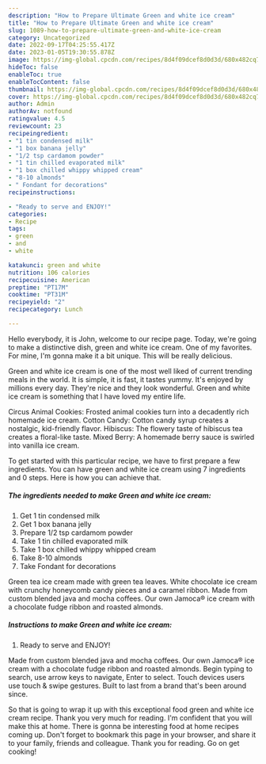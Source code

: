 ```yaml
---
description: "How to Prepare Ultimate Green and white ice cream"
title: "How to Prepare Ultimate Green and white ice cream"
slug: 1089-how-to-prepare-ultimate-green-and-white-ice-cream
category: Uncategorized
date: 2022-09-17T04:25:55.417Z
date: 2023-01-05T19:30:55.878Z
image: https://img-global.cpcdn.com/recipes/8d4f09dcef8d0d3d/680x482cq70/green-and-white-ice-cream-recipe-main-photo.jpg
hideToc: false
enableToc: true
enableTocContent: false
thumbnail: https://img-global.cpcdn.com/recipes/8d4f09dcef8d0d3d/680x482cq70/green-and-white-ice-cream-recipe-main-photo.jpg
cover: https://img-global.cpcdn.com/recipes/8d4f09dcef8d0d3d/680x482cq70/green-and-white-ice-cream-recipe-main-photo.jpg
author: Admin
authorAv: notfound
ratingvalue: 4.5
reviewcount: 23
recipeingredient:
- "1 tin condensed milk"
- "1 box banana jelly"
- "1/2 tsp cardamom powder"
- "1 tin chilled evaporated milk"
- "1 box chilled whippy whipped cream"
- "8-10 almonds"
- " Fondant for decorations"
recipeinstructions:

- "Ready to serve and ENJOY!"
categories:
- Recipe
tags:
- green
- and
- white

katakunci: green and white 
nutrition: 106 calories
recipecuisine: American
preptime: "PT17M"
cooktime: "PT31M"
recipeyield: "2"
recipecategory: Lunch

---
```



Hello everybody, it is John, welcome to our recipe page. Today, we're going to make a distinctive dish, green and white ice cream. One of my favorites. For mine, I'm gonna make it a bit unique. This will be really delicious.

Green and white ice cream is one of the most well liked of current trending meals in the world. It is simple, it is fast, it tastes yummy. It's enjoyed by millions every day. They're nice and they look wonderful. Green and white ice cream is something that I have loved my entire life.

Circus Animal Cookies: Frosted animal cookies turn into a decadently rich homemade ice cream. Cotton Candy: Cotton candy syrup creates a nostalgic, kid-friendly flavor. Hibiscus: The flowery taste of hibiscus tea creates a floral-like taste. Mixed Berry: A homemade berry sauce is swirled into vanilla ice cream.


To get started with this particular recipe, we have to first prepare a few ingredients. You can have green and white ice cream using 7 ingredients and 0 steps. Here is how you can achieve that.

<!--inarticleads1-->

##### The ingredients needed to make Green and white ice cream:

1. Get 1 tin condensed milk
1. Get 1 box banana jelly
1. Prepare 1/2 tsp cardamom powder
1. Take 1 tin chilled evaporated milk
1. Take 1 box chilled whippy whipped cream
1. Take 8-10 almonds
1. Take  Fondant for decorations


Green tea ice cream made with green tea leaves. White chocolate ice cream with crunchy honeycomb candy pieces and a caramel ribbon. Made from custom blended java and mocha coffees. Our own Jamoca® ice cream with a chocolate fudge ribbon and roasted almonds. 

<!--inarticleads2-->

##### Instructions to make Green and white ice cream:


1. Ready to serve and ENJOY!

Made from custom blended java and mocha coffees. Our own Jamoca® ice cream with a chocolate fudge ribbon and roasted almonds. Begin typing to search, use arrow keys to navigate, Enter to select. Touch devices users use touch &amp; swipe gestures. Built to last from a brand that&#39;s been around since. 

So that is going to wrap it up with this exceptional food green and white ice cream recipe. Thank you very much for reading. I'm confident that you will make this at home. There is gonna be interesting food at home recipes coming up. Don't forget to bookmark this page in your browser, and share it to your family, friends and colleague. Thank you for reading. Go on get cooking!
